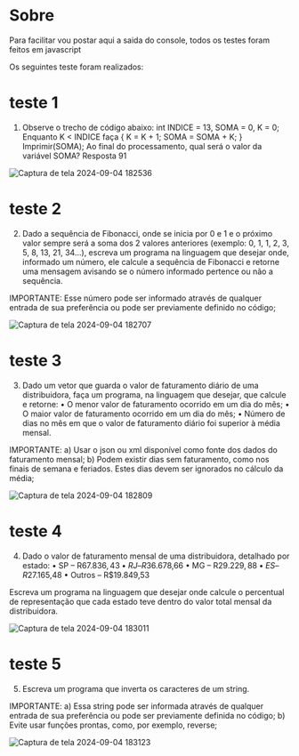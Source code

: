 # Sobre
Para facilitar vou postar aqui a saida do console, todos os testes foram feitos em javascript

Os seguintes teste foram realizados:

# teste 1
1) Observe o trecho de código abaixo: int INDICE = 13, SOMA = 0, K = 0;
Enquanto K < INDICE faça { K = K + 1; SOMA = SOMA + K; }
Imprimir(SOMA);
Ao final do processamento, qual será o valor da variável SOMA?
  Resposta 91

![Captura de tela 2024-09-04 182536](https://github.com/user-attachments/assets/4e3b3a15-c68e-4a4c-9900-8b3bd0bbc3bd)

# teste 2
2) Dado a sequência de Fibonacci, onde se inicia por 0 e 1 e o próximo valor sempre será a soma dos 2 valores anteriores (exemplo: 0, 1, 1, 2, 3, 5, 8, 13, 21, 34...), escreva um programa na linguagem que desejar onde, informado um número, ele calcule a sequência de Fibonacci e retorne uma mensagem avisando se o número informado pertence ou não a sequência.

IMPORTANTE: Esse número pode ser informado através de qualquer entrada de sua preferência ou pode ser previamente definido no código;

![Captura de tela 2024-09-04 182707](https://github.com/user-attachments/assets/7d6dd56c-4234-49ce-beab-0d26b2b88d1f)

# teste 3
3) Dado um vetor que guarda o valor de faturamento diário de uma distribuidora, faça um programa, na linguagem que desejar, que calcule e retorne:
• O menor valor de faturamento ocorrido em um dia do mês;
• O maior valor de faturamento ocorrido em um dia do mês;
• Número de dias no mês em que o valor de faturamento diário foi superior à média mensal.

IMPORTANTE:
a) Usar o json ou xml disponível como fonte dos dados do faturamento mensal;
b) Podem existir dias sem faturamento, como nos finais de semana e feriados. Estes dias devem ser ignorados no cálculo da média;


![Captura de tela 2024-09-04 182809](https://github.com/user-attachments/assets/e3bfeac2-e8c3-4a82-876d-5f73602c4518)

# teste 4
4) Dado o valor de faturamento mensal de uma distribuidora, detalhado por estado:
• SP – R$67.836,43
• RJ – R$36.678,66
• MG – R$29.229,88
• ES – R$27.165,48
• Outros – R$19.849,53

Escreva um programa na linguagem que desejar onde calcule o percentual de representação que cada estado teve dentro do valor total mensal da distribuidora.  

![Captura de tela 2024-09-04 183011](https://github.com/user-attachments/assets/a8c70aee-77fc-423a-9c7b-53aff650eac6)

# teste 5 
5) Escreva um programa que inverta os caracteres de um string.

IMPORTANTE:
a) Essa string pode ser informada através de qualquer entrada de sua preferência ou pode ser previamente definida no código;
b) Evite usar funções prontas, como, por exemplo, reverse;

![Captura de tela 2024-09-04 183123](https://github.com/user-attachments/assets/1bc127ad-2a40-4c53-804b-8d885a4c7a4b)

